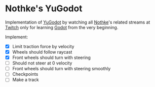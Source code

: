 # Nothke's YuGodot

Implementation of [YuGodot](https://itch.io/jam/stop-waiting-for-godot/rate/1189296) by watching all [Nothke](https://twitter.com/nothke)'s related streams at [Twitch](https://www.twitch.tv/videos/1140069904) only for learning [Godot](https://godotengine.org/) from the very beginning.

Implement:

* [x] Limit traction force by velocity
* [x] Wheels should follow raycast
* [x] Front wheels should turn with steering
* [ ] Should not steer at 0 velocity
* [ ] Front wheels should turn with steering smoothly
* [ ] Checkpoints
* [ ] Make a track
